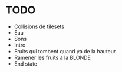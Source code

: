 # TODO

* Collisions de tilesets
* Eau
* Sons
* Intro
* Fruits qui tombent quand ya de la hauteur
* Ramener les fruits à la BLONDE
* End state
